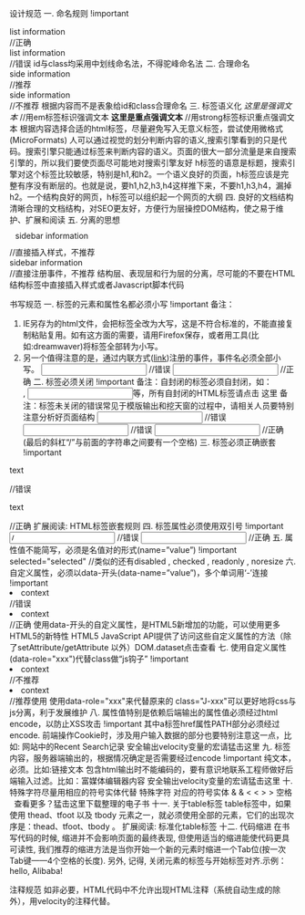 设计规范
一. 命名规则 !important
<div id="list-inbox" class="mail-list">list information</div>  //正确
<div id="listInbox" class="mailList">list information</div>  //错误
id与class均采用中划线命名法，不得驼峰命名法
二. 合理命名
<div id="sidebar">side information</div>  //推荐
<div id="col-left">side information</div>  //不推荐
根据内容而不是表象给id和class合理命名
三. 标签语义化
<em>这里是强调文本</em>  //用em标签标识强调文本
<strong>这里是重点强调文本</strong>  //用strong标签标识重点强调文本
根据内容选择合适的html标签，尽量避免写入无意义标签，尝试使用微格式(MicroFormats)
人可以通过视觉的划分判断内容的语义,搜索引擎看到的只是代码。搜索引擎只能通过标签来判断内容的语义。页面的很大一部分流量是来自搜索引擎的，所以我们要使页面尽可能地对搜索引擎友好
h标签的语意是标题，搜索引擎对这个标签比较敏感，特别是h1,和h2。一个语义良好的页面，h标签应该是完整有序没有断层的。也就是说，要h1,h2,h3,h4这样推下来，不要h1,h3,h4，漏掉h2。一个结构良好的网页，h标签可以组织起一个网页的大纲
四. 良好的文档结构
清晰合理的文档结构，对SEO更友好，方便行为层操控DOM结构，使之易于维护、扩展和阅读
五. 分离的思想
<div style="padding:10px">sidebar information </div>  //直接插入样式，不推荐
<div onclick="showMenu()">sidebar information </div>  //直接注册事件，不推荐
结构层、表现层和行为层的分离，尽可能的不要在HTML结构标签中直接插入样式或者Javascript脚本代码

书写规范
一. 标签的元素和属性名都必须小写 !important
备注：
1. IE另存为的html文件，会把标签全改为大写，这是不符合标准的，不能直接复制粘贴复用。如有这方面的需要，请用Firefox保存，或者用工具(比如:dreamwaver)将标签全部转为小写。 
2. 另一个值得注意的是，通过内联方式(<a href="#" onmouseover="" >link</a>)注册的事件，事件名必须全部小写。
<INPUT NAME="inputX" VALUE="" onMouseOver="fn()" />  //错误
<input name="inputX" value="" onmouseover="fn()" />  //正确
二. 标签必须关闭 !important
备注：自封闭的标签必须自封闭，如：<br />, <input />等，所有自封闭的HTML标签请点击 这里
备注：标签未关闭的错误常见于模版输出和挖天窗的过程中，请相关人员要特别注意分析好页面结构
<input name="inputX" value="">  //错误
<input name="inputX" value=""></input>  //错误
<input name="inputX" value="" />  //正确 (最后的斜杠“/”与前面的字符串之间要有一个空格)
三. 标签必须正确嵌套 !important
<div><p>text</div></p>  //错误
<div><p>text</p></div>  //正确
扩展阅读: HTML标签嵌套规则
四. 标签属性必须使用双引号 !important
<input name='a' id=b value= /> //错误
<input name="a" id="b" value="" /> //正确
五. 属性值不能简写，必须是名值对的形式(name=”value”) !important
selected="selected"  //类似的还有disabled , checked , readonly , noresize
六. 自定义属性，必须以data-开头(data-name=”value”)，多个单词用‘-’连接 !important
<li name="a" value="b" fid="1234" country-code="cn">context</li> //错误
<li data-name="a" data-value="b" data-fid="1234" data-country-code="cn">context</li> //正确
使用data-开头的自定义属性，是HTML5新增加的功能，可以使用更多HTML5的新特性
HTML5 JavaScript API提供了访问这些自定义属性的方法（除了setAttribute/getAttribute 以外）DOM.dataset点击查看
七. 使用自定义属性(data-role="xxx")代替class做“js钩子” !important
<li class="J-item">context</li> //不推荐
<li data-role="item">context</li> //推荐使用
使用data-role="xxx"来代替原来的 class="J-xxx"可以更好地将css与js分离，利于发展维护
八. 属性值特别是依赖后端输出的属性值必须经过html encode，以防止XSS攻击 !important
其中a标签href属性PATH部分必须经过encode.
前端操作Cookie时，涉及用户输入数据的部分也要特别注意这一点，比如: 网站中的Recent Search记录
安全输出velocity变量的宏请猛击这里
九. 标签内容，服务器端输出的，根据情况确定是否需要经过encode !important
纯文本，必须。比如:链接文本
包含html输出时不能编码的，要有意识地联系工程师做好后端输入过滤。比如：富媒体编辑器内容
安全输出velocity变量的宏请猛击这里
十. 特殊字符尽量用相应的符号实体代替
特殊字符  对应的符号实体
& &amp;
< &lt;
> &gt;
空格  &nbsp;
查看更多？猛击这里下载整理的电子书
十一. 关于table标签
table标签中，如果使用 thead、tfoot 以及 tbody 元素之一，就必须使用全部的元素，它们的出现次序是：thead、tfoot、tbody 。
扩展阅读: 标准化table标签
十二. 代码缩进
在书写代码的时候, 缩进并不会影响页面的最终表现, 但使用适当的缩进能使代码更具可读性, 我们推荐的缩进方法是当你开始一个新的元素时缩进一个Tab位(按一次Tab键——4个空格的长度). 另外, 记得, 关闭元素的标签与开始标签对齐.示例：
<div class="container">
    hello, Alibaba!
</div>

注释规范
如非必要，HTML代码中不允许出现HTML注释（系统自动生成的除外），用velocity的注释代替。